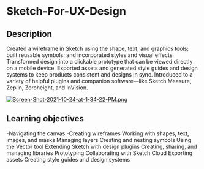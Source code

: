 # Sketch-For-UX-Design

## Description
Created a wireframe in Sketch using the shape, text, and graphics tools; built reusable symbols; and incorporated styles and visual effects. Transformed design into a clickable prototype that can be viewed directly on a mobile device. Exported assets and generated style guides and design systems to keep products consistent and designs in sync. Introduced to a variety of helpful plugins and companion software—like Sketch Measure, Zeplin, Zeroheight, and InVision.


[![Screen-Shot-2021-10-24-at-1-34-22-PM.png](https://i.postimg.cc/1XxqnQFv/Screen-Shot-2021-10-24-at-1-34-22-PM.png)](https://postimg.cc/wyVvZn0N)

## Learning objectives
-Navigating the canvas
-Creating wireframes
Working with shapes, text, images, and masks
Managing layers
Creating and nesting symbols
Using the Vector tool
Extending Sketch with design plugins
Creating, sharing, and managing libraries
Prototyping
Collaborating with Sketch Cloud
Exporting assets
Creating style guides and design systems
